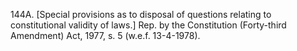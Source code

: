 144A. [Special provisions as to disposal of questions relating to constitutional validity of laws.] Rep. by the Constitution (Forty-third Amendment) Act, 1977, s. 5 (w.e.f. 13-4-1978).

